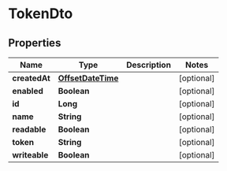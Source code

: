 # TokenDto

## Properties
| Name          | Type                                    | Description | Notes      |
| ------------- | --------------------------------------- | ----------- | ---------- |
| **createdAt** | [**OffsetDateTime**](OffsetDateTime.md) |             | [optional] |
| **enabled**   | **Boolean**                             |             | [optional] |
| **id**        | **Long**                                |             | [optional] |
| **name**      | **String**                              |             | [optional] |
| **readable**  | **Boolean**                             |             | [optional] |
| **token**     | **String**                              |             | [optional] |
| **writeable** | **Boolean**                             |             | [optional] |
